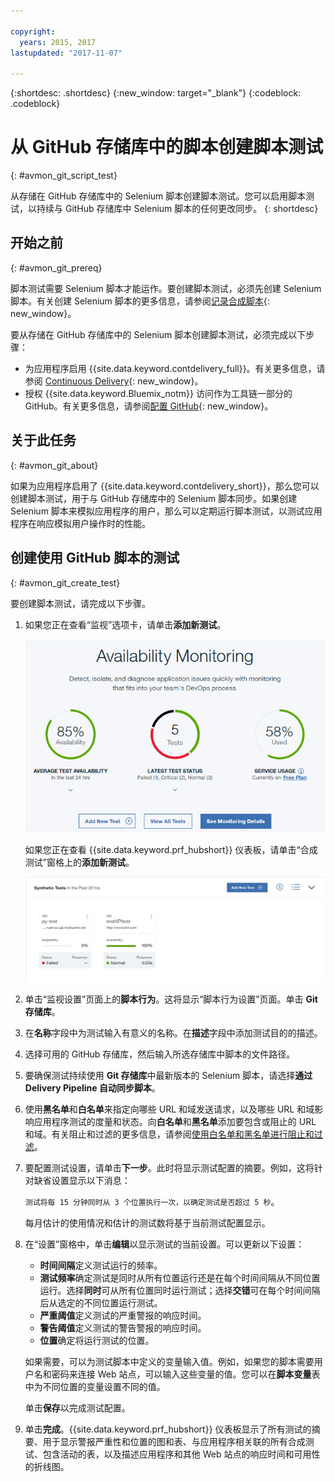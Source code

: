 ```yaml
---

copyright:
  years: 2015, 2017
lastupdated: "2017-11-07"

---
```


{:shortdesc: .shortdesc}
{:new_window: target="_blank"}
{:codeblock: .codeblock}

# 从 GitHub 存储库中的脚本创建脚本测试
{: #avmon_git_script_test}

从存储在 GitHub 存储库中的 Selenium 脚本创建脚本测试。您可以启用脚本测试，以持续与 GitHub 存储库中 Selenium 脚本的任何更改同步。
{: shortdesc}

## 开始之前
{: #avmon_git_prereq}

脚本测试需要 Selenium 脚本才能运作。要创建脚本测试，必须先创建 Selenium 脚本。有关创建 Selenium 脚本的更多信息，请参阅[记录合成脚本](http://www.ibm.com/support/knowledgecenter/SSMKFH/com.ibm.apmaas.doc/install/admin_syn_record_script.htm "（在新选项卡或窗口中打开）"){: new_window}。

要从存储在 GitHub 存储库中的 Selenium 脚本创建脚本测试，必须完成以下步骤：

-   为应用程序启用 {{site.data.keyword.contdelivery_full}}。有关更多信息，请参阅 [Continuous Delivery](../ContinuousDelivery/index.html "（在新选项卡或窗口中打开）"){: new_window}。
-   授权 {{site.data.keyword.Bluemix_notm}} 访问作为工具链一部分的 GitHub。有关更多信息，请参阅[配置 GitHub](../ContinuousDelivery/toolchains_integrations.html#github "（在新选项卡或窗口中打开）"){: new_window}。

## 关于此任务
{: #avmon_git_about}

如果为应用程序启用了 {{site.data.keyword.contdelivery_short}}，那么您可以创建脚本测试，用于与 GitHub 存储库中的 Selenium 脚本同步。如果创建 Selenium 脚本来模拟应用程序的用户，那么可以定期运行脚本测试，以测试应用程序在响应模拟用户操作时的性能。

## 创建使用 GitHub 脚本的测试
{: #avmon_git_create_test}

要创建脚本测试，请完成以下步骤。

1.  如果您正在查看“监视”选项卡，请单击**添加新测试**。

    ![Cloud Foundry 应用程序的“监视”选项卡。](images/avmon_tab.png)

    如果您正在查看 {{site.data.keyword.prf_hubshort}} 仪表板，请单击“合成测试”窗格上的**添加新测试**。

    ![“合成测试”窗格上的“添加新测试”按钮。](images/syn_tests_pane.jpg)

2.  单击“监视设置”页面上的**脚本行为**。这将显示“脚本行为设置”页面。单击 **Git 存储库**。
3.  在**名称**字段中为测试输入有意义的名称。在**描述**字段中添加测试目的的描述。
4.  选择可用的 GitHub 存储库，然后输入所选存储库中脚本的文件路径。
5.  要确保测试持续使用 **Git 存储库**中最新版本的 Selenium 脚本，请选择**通过 Delivery Pipeline 自动同步脚本**。
6.  使用**黑名单**和**白名单**来指定向哪些 URL 和域发送请求，以及哪些 URL 和域影响应用程序测试的度量和状态。向**白名单**和**黑名单**添加要包含或阻止的 URL 和域。有关阻止和过滤的更多信息，请参阅[使用白名单和黑名单进行阻止和过滤](avmon_whitelist_blacklist.html#avmon_whitelist_blacklist "使用白名单和黑名单可确定要向其发送请求的资源，以及哪些资源会影响应用程序测试的度量和状态。白名单和黑名单仅适用于 Web 页面和脚本行为测试。")。
7.  要配置测试设置，请单击**下一步**。此时将显示测试配置的摘要。例如，这将针对缺省设置显示以下消息：

    ``测试将每 15 分钟同时从 3 个位置执行一次，以确定测试是否超过 5 秒``。

    每月估计的使用情况和估计的测试数将基于当前测试配置显示。

8.  在“设置”窗格中，单击**编辑**以显示测试的当前设置。可以更新以下设置：
    - **时间间隔**定义测试运行的频率。
    - **测试频率**确定测试是同时从所有位置运行还是在每个时间间隔从不同位置运行。选择**同时**可从所有位置同时运行测试；选择**交错**可在每个时间间隔后从选定的不同位置运行测试。
    - **严重阈值**定义测试的严重警报的响应时间。
    - **警告阈值**定义测试的警告警报的响应时间。
    - **位置**确定将运行测试的位置。

    如果需要，可以为测试脚本中定义的变量输入值。例如，如果您的脚本需要用户名和密码来连接 Web 站点，可以输入这些变量的值。您可以在**脚本变量**表中为不同位置的变量设置不同的值。

    单击**保存**以完成测试配置。

9.  单击**完成**。{{site.data.keyword.prf_hubshort}} 仪表板显示了所有测试的摘要、用于显示警报严重性和位置的图和表、与应用程序相关联的所有合成测试、包含活动的表，以及描述应用程序和其他 Web 站点的响应时间和可用性的折线图。
